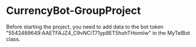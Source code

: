 # CurrencyBot-GroupProject
Before starting the project, you need to add data to the bot token 
"5542489649:AAETFAJZ4_C9vNCiT71yp8ET5hohTHomiiw" 
in the MyTelBot class.
